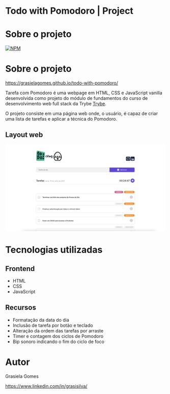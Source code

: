 # Todo with Pomodoro | Project

# Sobre o projeto
[![NPM](https://img.shields.io/npm/l/react)](https://github.com/grasielaGomes/todo-with-pomodoro/blob/master/LICENSE)

# Sobre o projeto

https://grasielagomes.github.io/todo-with-pomodoro/

Tarefa com Pomodoro é uma webpage em HTML, CSS e JavaScript vanilla desenvolvida como projeto do módulo de fundamentos do curso de desenvolvimento web full stack da Trybe [Trybe](https://www.betrybe.com "Site da Trybe").

O projeto consiste em uma página web onde, o usuário, é capaz de criar uma lista de tarefas e aplicar a técnica do Pomodoro.

## Layout web
![Web 1](https://github.com/grasielaGomes/todo-with-pomodoro/blob/4d853668029a82c27304e5be27829c8d9e171191/img/main.png)

# Tecnologias utilizadas
## Frontend
- HTML
- CSS
- JavaScript

## Recursos
- Formatação da data do dia
- Inclusão de tarefa por botão e teclado
- Alteração da ordem das tarefas por arraste
- Timer e contagem dos ciclos de Pomodoro
- Bip sonoro indicando o fim do ciclo de foco


# Autor

Grasiela Gomes

https://www.linkedin.com/in/grasisilva/

